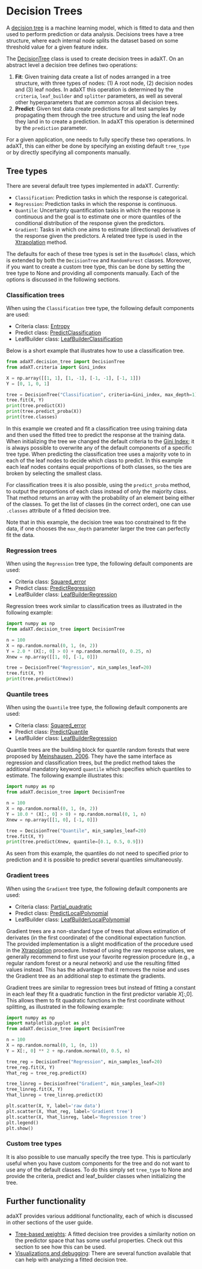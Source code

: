 # Decision Trees

A [decision tree](https://en.wikipedia.org/wiki/Decision_tree) is a machine
learning model, which is fitted to data and then used to perform prediction or
data analysis. Decisions trees have a tree structure, where each internal node
splits the dataset based on some threshold value for a given feature index.

The [DecisionTree](../api_docs/DecisionTree.md) class is used to create decision
trees in adaXT. On an abstract level a decision tree defines two operations:

1. **Fit**: Given training data create a list of nodes arranged in a tree
   structure, with three types of nodes: (1) A root node, (2) decision nodes and
   (3) leaf nodes. In adaXT this operation is determined by the `criteria`,
   `leaf_builder` and `splitter` parameters, as well as several other
   hyperparameters that are common across all decision trees.
1. **Predict**: Given test data create predictions for all test samples by
   propagating them through the tree structure and using the leaf node they land
   in to create a prediction. In adaXT this operation is determined by the
   `prediction` parameter.

For a given application, one needs to fully specify these two operations. In
adaXT, this can either be done by specifying an existing default `tree_type` or
by directly specifying all components manually.

## Tree types

There are several default tree types implemented in adaXT. Currently:

- `Classification`: Prediction tasks in which the response is categorical.
- `Regression`: Prediction tasks in which the response is continuous.
- `Quantile`: Uncertainty quantification tasks in which the response is
  continuous and the goal is to estimate one or more quantiles of the
  conditional distribution of the response given the predictors.
- `Gradient`: Tasks in which one aims to estimate (directional) derivatives of
  the response given the predictors. A related tree type is used in the
  [Xtrapolation](https://github.com/NiklasPfister/ExtrapolationAware-Inference)
  method.

The defaults for each of these tree types is set in the `BaseModel` class, which
is extended by both the `DecisionTree` and `RandomForest` classes. Moreover, if
you want to create a custom tree type, this can be done by setting the tree type
to None and providing all components manually. Each of the options is discussed
in the following sections.

### Classification trees

When using the `Classification` tree type, the following default components are
used:

- Criteria class:
  [Entropy](../api_docs/Criteria.md#adaXT.criteria.criteria.Entropy)
- Predict class:
  [PredictClassification](../api_docs/#adaXT.predict.predict.PredictClassification)
- LeafBuilder class:
  [LeafBuilderClassification](../api_docs/#adaXT.leaf_builder.leaf_builder.LeafBuilderClassification)

Below is a short example that illustrates how to use a classification tree.

```py
from adaXT.decision_tree import DecisionTree
from adaXT.criteria import Gini_index

X = np.array([[1, 1], [1, -1], [-1, -1], [-1, 1]])
Y = [0, 1, 0, 1]

tree = DecisionTree("Classification", criteria=Gini_index, max_depth=1)
tree.fit(X, Y)
print(tree.predict(X))
print(tree.predict_proba(X))
print(tree.classes)
```

In this example we created and fit a classification tree using training data and
then used the fitted tree to predict the response at the training data. When
initializing the tree we changed the default criteria to the
[Gini Index](../api_docs/Criteria.md#adaXT.criteria.criteria.Gini_index); it is
always possible to overwrite any of the default components of a specific tree
type. When predicting the classification tree uses a majority vote to in each of
the leaf nodes to decide which class to predict. In this example each leaf nodes
contains equal proportions of both classes, so the ties are broken by selecting
the smallest class.

For classification trees it is also possible, using the `predict_proba` method,
to output the proportions of each class instead of only the majority class. That
method returns an array with the probability of an element being either of the
classes. To get the list of classes (in the correct order), one can use
`.classes` attribute of a fitted decision tree.

Note that in this example, the decision tree was too constrained to fit the
data, if one chooses the `max_depth` parameter larger the tree can perfectly fit
the data.

### Regression trees

When using the `Regression` tree type, the following default components are
used:

- Criteria class:
  [Squared_error](../api_docs/Criteria.md#adaXT.criteria.criteria.Squared_error)
- Predict class:
  [PredictRegression](../api_docs/#adaXT.predict.predict.PredictRegression)
- LeafBuilder class:
  [LeafBuilderRegression](../api_docs/#adaXT.leaf_builder.leaf_builder.LeafBuilderRegression)

Regression trees work similar to classification trees as illustrated in the
following example:

```py
import numpy as np
from adaXT.decision_tree import DecisionTree

n = 100
X = np.random.normal(0, 1, (n, 2))
Y = 2.0 * (X[:, 0] > 0) + np.random.normal(0, 0.25, n)
Xnew = np.array([[1, 0], [-1, 0]])

tree = DecisionTree("Regression", min_samples_leaf=20)
tree.fit(X, Y)
print(tree.predict(Xnew))
```

### Quantile trees

When using the `Quantile` tree type, the following default components are used:

- Criteria class:
  [Squared_error](../api_docs/Criteria.md#adaXT.criteria.criteria.Squared_error)
- Predict class:
  [PredictQuantile](../api_docs/#adaXT.predict.predict.PredictQuantile)
- LeafBuilder class:
  [LeafBuilderRegression](../api_docs/#adaXT.leaf_builder.leaf_builder.LeafBuilderRegression)

Quantile trees are the building block for quantile random forests that were
proposed by
[Meinshausen, 2006](https://jmlr.csail.mit.edu/papers/v7/meinshausen06a.html).
They have the same interface as regression and classification trees, but the
predict method takes the additional mandatory keyword `quantile` which specifies
which quantiles to estimate. The following example illustrates this:

```py
import numpy as np
from adaXT.decision_tree import DecisionTree

n = 100
X = np.random.normal(0, 1, (n, 2))
Y = 10.0 * (X[:, 0] > 0) + np.random.normal(0, 1, n)
Xnew = np.array([[1, 0], [-1, 0]])

tree = DecisionTree("Quantile", min_samples_leaf=20)
tree.fit(X, Y)
print(tree.predict(Xnew, quantile=[0.1, 0.5, 0.9]))
```

As seen from this example, the quantiles do not need to specified prior to
prediction and it is possible to predict several quantiles simultaneously.

### Gradient trees

When using the `Gradient` tree type, the following default components are used:

- Criteria class:
  [Partial_quadratic](../api_docs/Criteria.md#adaXT.criteria.criteria.Partial_quadratic)
- Predict class:
  [PredictLocalPolynomial](../api_docs/#adaXT.predict.predict.PredictLocalPolynomial)
- LeafBuilder class:
  [LeafBuilderLocalPolynomial](../api_docs/#adaXT.leaf_builder.leaf_builder.LeafBuilderLocalPolynomial)

Gradient trees are a non-standard type of trees that allows estimation of
derivates (in the first coordinate) of the conditional expectation function. The
provided implementation is a slight modification of the procedure used in the
[Xtrapolation](https://github.com/NiklasPfister/ExtrapolationAware-Inference)
procedure. Instead of using the raw response values, we generally recommend to
first use your favorite regression procedure (e.g., a regular random forest or a
neural network) and use the resulting fitted values instead. This has the
advantage that it removes the noise and uses the Gradient tree as an additional
step to estimate the gradients.

Gradient trees are similar to regression trees but instead of fitting a constant
in each leaf they fit a quadratic function in the first predictor variable
$X[:, 0]$. This allows them to fit quadratic functions in the first coordinate
without splitting, as illustrated in the following example:

```python
import numpy as np
import matplotlib.pyplot as plt
from adaXT.decision_tree import DecisionTree

n = 100
X = np.random.normal(0, 1, (n, 1))
Y = X[:, 0] ** 2 + np.random.normal(0, 0.5, n)

tree_reg = DecisionTree("Regression", min_samples_leaf=20)
tree_reg.fit(X, Y)
Yhat_reg = tree_reg.predict(X)

tree_linreg = DecisionTree("Gradient", min_samples_leaf=20)
tree_linreg.fit(X, Y)
Yhat_linreg = tree_linreg.predict(X)

plt.scatter(X, Y, label='raw data')
plt.scatter(X, Yhat_reg, label='Gradient tree')
plt.scatter(X, Yhat_linreg, label='Regression tree')
plt.legend()
plt.show()
```

### Custom tree types

It is also possible to use manually specify the tree type. This is particularly
useful when you have custom components for the tree and do not want to use any
of the default classes. To do this simply set `tree_type` to None and provide
the criteria, predict and leaf_builder classes when initializing the tree.

## Further functionality

adaXT provides various additional functionality, each of which is discussed in
other sections of the user guide.

- [Tree-based weights](/docs/user_guide/tree_based_weights.md): A fitted
  decision tree provides a similarity notion on the predictor space that has
  some useful properties. Check out this section to see how this can be used.
- [Visualizations and debugging](/docs/user_guide/vis_and_debug.md): There are
  several function available that can help with analyzing a fitted decision
  tree.
